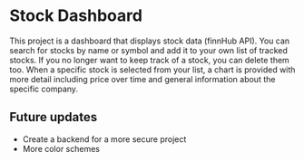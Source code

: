 # Stock Dashboard

This project is a dashboard that displays stock data (finnHub API). You can search for stocks by name or symbol and add it to your own list of tracked stocks. If you no longer want to keep track of a stock, you can delete them too. When a specific stock is selected from your list, a chart is provided with more detail including price over time and general information about the specific company. 

## Future updates

- Create a backend for a more secure project
- More color schemes
